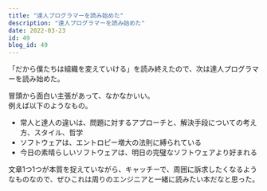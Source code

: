 ```yaml
---
title: "達人プログラマーを読み始めた"
description: "達人プログラマーを読み始めた"
date: 2022-03-23
id: 49
blog_id: 49
---
```


「だから僕たちは組織を変えていける」を読み終えたので、次は達人プログラマーを読み始めた。

冒頭から面白い主張があって、なかなかいい。  
例えば以下のようなもの。

- 常人と達人の違いは、問題に対するアプローチと、解決手段についての考え方、スタイル、哲学
- ソフトウェアは、エントロピー増大の法則に縛られている
- 今日の素晴らしいソフトウェアは、明日の完璧なソフトウェアより好まれる

文章1つ1つが本質を捉えていながら、キャッチーで、周囲に訴求したくなるようなものなので、ぜひこれは周りのエンジニアと一緒に読みたい本だなと思った。